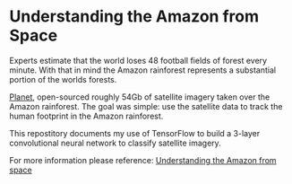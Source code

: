 # Understanding the Amazon from Space

Experts estimate that the world loses 48 football fields of forest every minute. With that in mind the Amazon rainforest represents a substantial portion of the worlds forests. 

[Planet](https://www.planet.com/company/), open-sourced roughly 54Gb of satellite imagery taken over the Amazon rainforest. The goal was simple: use the satellite data to track the human footprint in the Amazon rainforest. 

This repostitory documents my use of TensorFlow to build a 3-layer convolutional neural network to classify satellite imagery. 

For more information please reference: [Understanding the Amazon from space](https://www.kaggle.com/c/planet-understanding-the-amazon-from-space)

